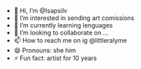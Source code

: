 - 👋 Hi, I’m @Isapsilv
- 👀 I’m interested in sending art comissions
- 🌱 I’m currently learning lenguages
- 💞️ I’m looking to collaborate on ...
- 📫 How to reach me on ig @littleralyme
- 😄 Pronouns: she him
- ⚡ Fun fact: artist for 10 years

<!---
Isapsilv/Isapsilv is a ✨ special ✨ repository because its `README.md` (this file) appears on your GitHub profile.
You can click the Preview link to take a look at your changes.
--->
